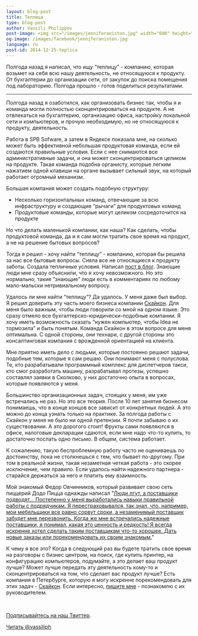 ```yaml
---
layout: blog-post
title: Теплица
type: blog-post
author: Vassili Philippov
post-image: <img src="/images/jenniferaniston.jpg" width="600" height="318" alt="Нейрон Дженнифер Энистон">
og-image: /images/facebook/jenniferaniston.jpg
language: ru
post-id: 2014-12-25-teplica
---
```

Полгода назад я написал, что ищу “теплицу” - компанию, которая возьмет на себя всю нашу деятельность, не относящуюся к продукту. От бухгалтерии до организации сети, от закупок до поиска помещения под лабораторию. Полгода прошло - готов поделиться результатами.
<!-- more -->

---

Полгода назад я озаботился, как организовать бизнес так, чтобы я и команда могли полностью сконцентрироваться на продукте. А не отвлекаться на бухгалтерию, организацию офиса, настройку локальной сети и компьютеров, и прочую необходимую, но не относящуюся к продукту, деятельность.

Работа в SPB Sofware, а затем в Яндексе показала мне, на сколько может быть эффективной небольшая продуктовая команда, если ей создаются правильные условия. Если с нее снимаются все административные задачи, и она может сконцентрироваться целиком на продукте. Такая команда подобна органисту, которые легким нажатием одной клавиши на органе вызывает сильный звук, на который работает огромный механизм.

Большая компания может создать подобную структуру: 

* Несколько горизонтальных команд, отвечающие за всю инфраструктуру и создающие “рычаги” для продуктовых команд 
* Продуктовые команды, которые могут целиком сосредоточится на продукте

Но что делать маленькой компании, как наша? Как сделать, чтобы продуктовой команда, да и я сам могли тратить свое время на продукт, а не на решение бытовых вопросов?

Тогда я решил - хочу найти “теплицу” - компанию, которая бы решила за нас все бытовые вопросы. Сняла все не относящиеся к продукту заботы. Создала тепличные условия. Написал <a href="/ru/2014-06-06-looking-for-a-greenhouse.html">пост в блог</a>. Знающие люди мне сразу объяснили, что я хочу невозможного. Но это нормально, такие “знающие” люди есть в комментариях по любому мало-мальски нетривиальному вопросу.

Удалось ли мне найти “теплицу”? Да удалось. У меня даже был выбор. Я решил доверить эту часть моего бизнеса компании <a href="http://www.scicon.ru/">Скайкон</a>. Для меня было важным, чтобы люди говорили со мной на одном языке. Это сразу отмело все бухгалтерско-юридически-подобные компании. Я хочу иметь возможность сказать “нужен компьютер, чтобы Idea не тормозила” и быть понятым. Команда Скайкон в этом вопросе для меня оптимальна. С одной стороны, они технари, с другой стороны это консалтинговая компания с врожденной ориентацией на клиента.

Мне приятно иметь дело с людьми, которые постоянно решают задачи, подобные тем, которые я сам решаю. Они понимают меня с полуслова. Те, кто разрабатывали программный комплекс для диспетчеров такси, кто смог разработать машину, разрабатывал протезы, успешно составлял заявки в Сколково, у них достаточно опыта в вопросах, которые появляются у меня.

Большинство организационных задач, стоящих у меня, им уже встречались не раз. Но это все теория. После 10 лет занятия бизнесом понимаешь, что в конце концов все зависит от конкретных людей. А это можно до конца узнать только на практике. За полгода работы с Скайкон у меня не было ни одной претензии. Я почти забываю о их существовании. А это дорогого стоит! Фрукты сами появляются в офисе, налоговые декларации сдаются, если мне надо что-то купить, то достаточно послать одно письмо. В общем, система работает. 

К сожалению, такую беспроблемную работу часто не оцениваешь по достоинству, пока не столкнешься с тем, что бывает по-другому. При том в реальной жизни, такая незаметная четкая работа - это скорее исключение, чем правило. Если удалось найти надежного партнера - старайся держаться за него и платить ему взаимность. 

Мой знакомый Федор Овчинников, который развивает свою сеть пиццерий Додо Пицца однажды написал "<a href="http://sila-uma.ru/2011/10/17/belyj-spisok/">Люди лгут, а поставщики подводят... Постепенно у меня выработались навыки правильной работы с подрядчикам. Я перестраховывался, так знал, что, например, мои мебельщики все равно сорвут сроки, а незаменимый поставщик забудет мне перезвонить. Когда же мне встречались надежные поставщики, я понимал, какая это ценность и редкость! Я всегда искренне хотел сделать таким поставщикам что-то хорошее. Дать новые заказы или порекомендовать их своим знакомым.</a>"

К чему я все это? Когда в следующий раз вы будете тратить свое время на разговоры с бизнес центром, на поиск, где купить принтер, на конфигурацию компьютеров, подумайте, а это делает ваш продукт лучше? Может лучше передать эту деятельность кому-то и сконцентрироваться на том, что сделает вас продукт лучше? Есть компания в Петербурге, которую я могу искренне порекомендовать для этих задач - <a href="http://www.scicon.ru/">Скайкон</a>. Если интересно, <a href="https://vk.com/vassiliphilippov">пишите мне</a> - познакомлю с их руководителем.

<br/>

<a href="https://twitter.com/MelScienceRU">Подписывайтесь на наш Твиттер</a>.

<!-- Begin Twitter follow -->
<a href="https://twitter.com/MelScienceRU" class="twitter-follow-button" data-show-count="false" data-lang="ru" data-size="large">Читать @vassiliph</a>
<script>!function(d,s,id){var js,fjs=d.getElementsByTagName(s)[0],p=/^http:/.test(d.location)?'http':'https';if(!d.getElementById(id)){js=d.createElement(s);js.id=id;js.src=p+'://platform.twitter.com/widgets.js';fjs.parentNode.insertBefore(js,fjs);}}(document, 'script', 'twitter-wjs');</script>
<!-- End Twitter follow -->